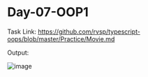 # Day-07-OOP1


Task Link:  https://github.com/rvsp/typescript-oops/blob/master/Practice/Movie.md

Output: 

![image](https://user-images.githubusercontent.com/21662274/185542919-2d3d071e-1305-42eb-999e-38bce2553a7f.png)
